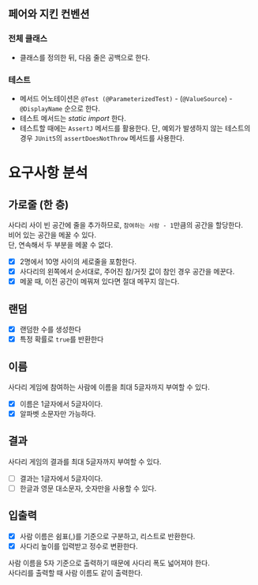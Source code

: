 ## 페어와 지킨 컨벤션
### 전체 클래스
- 클래스를 정의한 뒤, 다음 줄은 공백으로 한다.
### 테스트
- 메서드 어노테이션은 `@Test (@ParameterizedTest)` - (`@ValueSource`) - `@DisplayName` 순으로 한다.
- 테스트 메서드는 _static import_ 한다.
- 테스트할 때에는 `AssertJ` 메서드를 활용한다. 단, 예외가 발생하지 않는 테스트의 경우 `JUnit5`의 `assertDoesNotThrow` 메서드를 사용한다.

# 요구사항 분석

## 가로줄 (한 층)

사다리 사이 빈 공간에 줄을 추가하므로, `참여하는 사람 - 1`만큼의 공간을 할당한다.  
비어 있는 공간을 메꿀 수 있다.  
단, 연속해서 두 부분을 메꿀 수 없다.

- [x] 2명에서 10명 사이의 세로줄을 포함한다.
- [x] 사다리의 왼쪽에서 순서대로, 주어진 참/거짓 값이 참인 경우 공간을 메꾼다.
- [x] 메꿀 때, 이전 공간이 메꿔져 있다면 절대 메꾸지 않는다.

## 랜덤

- [x] 랜덤한 수를 생성한다
- [x] 특정 확률로 `true`를 반환한다

## 이름

사다리 게임에 참여하는 사람에 이름을 최대 5글자까지 부여할 수 있다.

- [x] 이름은 1글자에서 5글자이다.
- [x] 알파벳 소문자만 가능하다.

## 결과

사다리 게임의 결과를 최대 5글자까지 부여할 수 있다.

- [ ] 결과는 1글자에서 5글자이다.
- [ ] 한글과 영문 대소문자, 숫자만을 사용할 수 있다.

## 입출력
- [x] 사람 이름은 쉼표(,)를 기준으로 구분하고, 리스트로 반환한다.
- [x] 사다리 높이를 입력받고 정수로 변환한다.

사람 이름을 5자 기준으로 출력하기 때문에 사다리 폭도 넓어져야 한다.  
사다리를 출력할 때 사람 이름도 같이 출력한다. 
